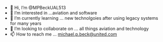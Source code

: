 - 👋 Hi, I’m @MPBeckUAL513
- 👀 I’m interested in ...aviation and software
- 🌱 I’m currently learning ... new technolgoies after using legacy systems for many years
- 💞️ I’m looking to collaborate on ... all things aviation and technology
- 📫 How to reach me ... michael.p.beck@united.com

<!---
MPBeckUAL513/MPBeckUAL513 is a ✨ special ✨ repository because its `README.md` (this file) appears on your GitHub profile.
You can click the Preview link to take a look at your changes.
--->
